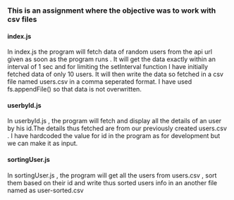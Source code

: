 ### This is an assignment where the objective was to work with csv files

#### index.js
In index.js the program will fetch  data of random users from the api url given as soon as the program runs . It will get the data exactly within an interval of 1 sec and for limiting the setInterval function I have initially fetched data of only 10 users.
It will then write the data so fetched in a  csv file named users.csv in a comma seperated format. I have used fs.appendFile() so that data is not overwritten.

#### userbyId.js
In userbyId.js , the program will fetch and display all the details of an user by his id.The details thus fetched are from our previously created users.csv . I have hardcoded the value for id in the program as for development but we can make it as input.

#### sortingUser.js
In sortingUser.js , the program will get all the users from users.csv , sort them based on their id and write thus sorted users info in an another file named as user-sorted.csv
